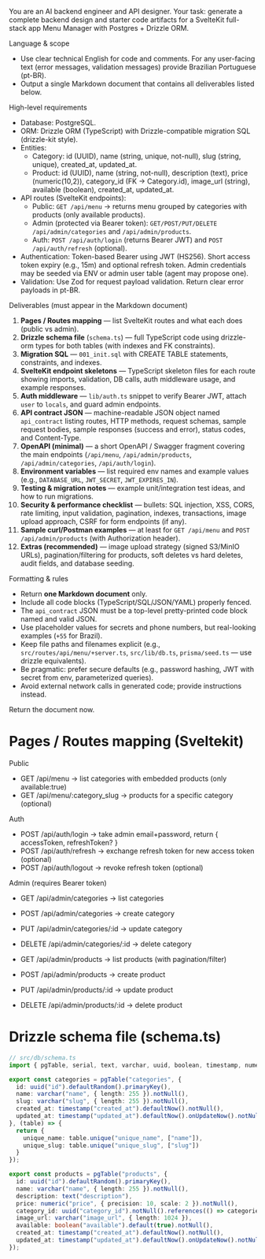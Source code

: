 You are an AI backend engineer and API designer. Your task: generate a complete backend design and starter code artifacts for a SvelteKit full-stack app Menu Manager with Postgres + Drizzle ORM.

Language & scope
- Use clear technical English for code and comments. For any user-facing text (error messages, validation messages) provide Brazilian Portuguese (pt-BR).
- Output a single Markdown document that contains all deliverables listed below.

High-level requirements
- Database: PostgreSQL.
- ORM: Drizzle ORM (TypeScript) with Drizzle-compatible migration SQL (drizzle-kit style).
- Entities:
  - Category: id (UUID), name (string, unique, not-null), slug (string, unique), created_at, updated_at.
  - Product: id (UUID), name (string, not-null), description (text), price (numeric(10,2)), category_id (FK -> Category.id), image_url (string), available (boolean), created_at, updated_at.
- API routes (SvelteKit endpoints):
  - Public: `GET /api/menu` → returns menu grouped by categories with products (only available products).
  - Admin (protected via Bearer token): `GET/POST/PUT/DELETE /api/admin/categories` and `/api/admin/products`.
  - Auth: `POST /api/auth/login` (returns Bearer JWT) and `POST /api/auth/refresh` (optional).
- Authentication: Token-based Bearer using JWT (HS256). Short access token expiry (e.g., 15m) and optional refresh token. Admin credentials may be seeded via ENV or admin user table (agent may propose one).
- Validation: Use Zod for request payload validation. Return clear error payloads in pt-BR.

Deliverables (must appear in the Markdown document)
1. **Pages / Routes mapping** — list SvelteKit routes and what each does (public vs admin).
2. **Drizzle schema file** (`schema.ts`) — full TypeScript code using drizzle-orm types for both tables (with indexes and FK constraints).
3. **Migration SQL** — `001_init.sql` with CREATE TABLE statements, constraints, and indexes.
4. **SvelteKit endpoint skeletons** — TypeScript skeleton files for each route showing imports, validation, DB calls, auth middleware usage, and example responses.
5. **Auth middleware** — `lib/auth.ts` snippet to verify Bearer JWT, attach `user` to `locals`, and guard admin endpoints.
6. **API contract JSON** — machine-readable JSON object named `api_contract` listing routes, HTTP methods, request schemas, sample request bodies, sample responses (success and error), status codes, and Content-Type.
7. **OpenAPI (minimal)** — a short OpenAPI / Swagger fragment covering the main endpoints (`/api/menu`, `/api/admin/products`, `/api/admin/categories`, `/api/auth/login`).
8. **Environment variables** — list required env names and example values (e.g., `DATABASE_URL`, `JWT_SECRET`, `JWT_EXPIRES_IN`).
9. **Testing & migration notes** — example unit/integration test ideas, and how to run migrations.
10. **Security & performance checklist** — bullets: SQL injection, XSS, CORS, rate limiting, input validation, pagination, indexes, transactions, image upload approach, CSRF for form endpoints (if any).
11. **Sample curl/Postman examples** — at least for `GET /api/menu` and `POST /api/admin/products` (with Authorization header).
12. **Extras (recommended)** — image upload strategy (signed S3/MinIO URLs), pagination/filtering for products, soft deletes vs hard deletes, audit fields, and database seeding.

Formatting & rules
- Return **one Markdown document** only.
- Include all code blocks (TypeScript/SQL/JSON/YAML) properly fenced.
- The `api_contract` JSON must be a top-level pretty-printed code block named and valid JSON.
- Use placeholder values for secrets and phone numbers, but real-looking examples (`+55` for Brazil).
- Keep file paths and filenames explicit (e.g., `src/routes/api/menu/+server.ts`, `src/lib/db.ts`, `prisma/seed.ts` — use drizzle equivalents).
- Be pragmatic: prefer secure defaults (e.g., password hashing, JWT with secret from env, parameterized queries).
- Avoid external network calls in generated code; provide instructions instead.

Return the document now.

# Pages / Routes mapping (Sveltekit)
Public
- GET  /api/menu                      -> list categories with embedded products (only available:true)
- GET  /api/menu/:category_slug       -> products for a specific category (optional)

Auth
- POST /api/auth/login                -> take admin email+password, return { accessToken, refreshToken? }
- POST /api/auth/refresh              -> exchange refresh token for new access token (optional)
- POST /api/auth/logout               -> revoke refresh token (optional)

Admin (requires Bearer token)
- GET    /api/admin/categories        -> list categories
- POST   /api/admin/categories        -> create category
- PUT    /api/admin/categories/:id    -> update category
- DELETE /api/admin/categories/:id    -> delete category

- GET    /api/admin/products          -> list products (with pagination/filter)
- POST   /api/admin/products          -> create product
- PUT    /api/admin/products/:id      -> update product
- DELETE /api/admin/products/:id      -> delete product

# Drizzle schema file (schema.ts)
```typescript
// src/db/schema.ts
import { pgTable, serial, text, varchar, uuid, boolean, timestamp, numeric } from "drizzle-orm/pg-core";

export const categories = pgTable("categories", {
  id: uuid("id").defaultRandom().primaryKey(),
  name: varchar("name", { length: 255 }).notNull(),
  slug: varchar("slug", { length: 255 }).notNull(),
  created_at: timestamp("created_at").defaultNow().notNull(),
  updated_at: timestamp("updated_at").defaultNow().onUpdateNow().notNull(),
}, (table) => {
  return {
    unique_name: table.unique("unique_name", ["name"]),
    unique_slug: table.unique("unique_slug", ["slug"])
  }
});

export const products = pgTable("products", {
  id: uuid("id").defaultRandom().primaryKey(),
  name: varchar("name", { length: 255 }).notNull(),
  description: text("description"),
  price: numeric("price", { precision: 10, scale: 2 }).notNull(),
  category_id: uuid("category_id").notNull().references(() => categories.id, { onDelete: "CASCADE" }),
  image_url: varchar("image_url", { length: 1024 }),
  available: boolean("available").default(true).notNull(),
  created_at: timestamp("created_at").defaultNow().notNull(),
  updated_at: timestamp("updated_at").defaultNow().onUpdateNow().notNull(),
});

```